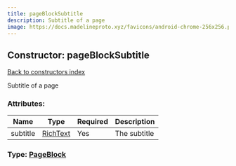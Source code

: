 ```yaml
---
title: pageBlockSubtitle
description: Subtitle of a page
image: https://docs.madelineproto.xyz/favicons/android-chrome-256x256.png
---
```

## Constructor: pageBlockSubtitle  
[Back to constructors index](index.md)



Subtitle of a page

### Attributes:

| Name     |    Type       | Required | Description |
|----------|---------------|----------|-------------|
|subtitle|[RichText](../types/RichText.md) | Yes|The subtitle|



### Type: [PageBlock](../types/PageBlock.md)


